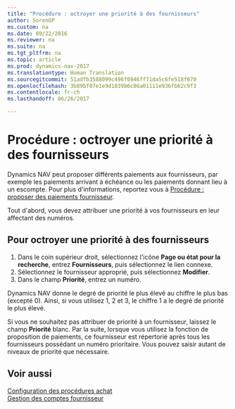 ```yaml
---
title: "Procédure : octroyer une priorité à des fournisseurs"
author: SorenGP
ms.custom: na
ms.date: 09/22/2016
ms.reviewer: na
ms.suite: na
ms.tgt_pltfrm: na
ms.topic: article
ms.prod: dynamics-nav-2017
ms.translationtype: Human Translation
ms.sourcegitcommit: 51adfb3588099c496f0946ff71da5c6fe518f070
ms.openlocfilehash: 3b89bf07e1e9d1839b6c86a01111e936fb62c9f3
ms.contentlocale: fr-ch
ms.lasthandoff: 06/26/2017

---
```


# <a name="how-to-prioritize-vendors"></a>Procédure : octroyer une priorité à des fournisseurs
Dynamics NAV peut proposer différents paiements aux fournisseurs, par exemple les paiements arrivant à échéance ou les paiements donnant lieu à un escompte. Pour plus d'informations, reportez vous à [Procédure : proposer des paiements fournisseur](payables-how-suggest-vendor-payments.md).

Tout d'abord, vous devez attribuer une priorité à vos fournisseurs en leur affectant des numéros.

## <a name="to-prioritize-vendors"></a>Pour octroyer une priorité à des fournisseurs
1. Dans le coin supérieur droit, sélectionnez l'icône **Page ou état pour la recherche**, entrez **Fournisseurs**, puis sélectionnez le lien connexe.
2. Sélectionnez le fournisseur approprié, puis sélectionnez **Modifier**.
3. Dans le champ **Priorité**, entrez un numéro.

Dynamics NAV donne le degré de priorité le plus élevé au chiffre le plus bas (excepté 0). Ainsi, si vous utilisez 1, 2 et 3, le chiffre 1 a le degré de priorité le plus élevé.

Si vous ne souhaitez pas attribuer de priorité à un fournisseur, laissez le champ **Priorité** blanc. Par la suite, lorsque vous utilisez la fonction de proposition de paiements, ce fournisseur est répertorié après tous les fournisseurs possédant un numéro prioritaire. Vous pouvez saisir autant de niveaux de priorité que nécessaire.

## <a name="see-also"></a>Voir aussi
[Configuration des procédures achat](purchasing-setup-purchasing.md)  
[Gestion des comptes fournisseur](payables-manage-payables.md)

